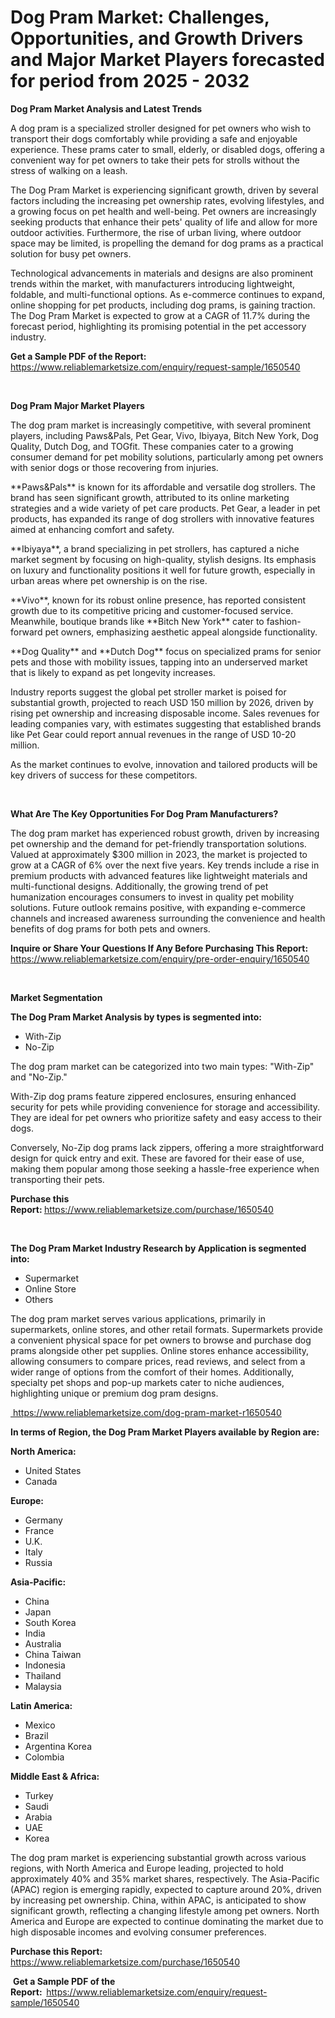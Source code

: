 <p><h1>Dog Pram Market: Challenges, Opportunities, and Growth Drivers and Major Market Players forecasted for period from 2025 - 2032</h1></p><p><strong>Dog Pram Market Analysis and Latest Trends</strong></p>
<p><p>A dog pram is a specialized stroller designed for pet owners who wish to transport their dogs comfortably while providing a safe and enjoyable experience. These prams cater to small, elderly, or disabled dogs, offering a convenient way for pet owners to take their pets for strolls without the stress of walking on a leash.</p><p>The Dog Pram Market is experiencing significant growth, driven by several factors including the increasing pet ownership rates, evolving lifestyles, and a growing focus on pet health and well-being. Pet owners are increasingly seeking products that enhance their pets' quality of life and allow for more outdoor activities. Furthermore, the rise of urban living, where outdoor space may be limited, is propelling the demand for dog prams as a practical solution for busy pet owners.</p><p>Technological advancements in materials and designs are also prominent trends within the market, with manufacturers introducing lightweight, foldable, and multi-functional options. As e-commerce continues to expand, online shopping for pet products, including dog prams, is gaining traction. The Dog Pram Market is expected to grow at a CAGR of 11.7% during the forecast period, highlighting its promising potential in the pet accessory industry.</p></p>
<p><strong>Get a Sample PDF of the Report:&nbsp;</strong> <a href="https://www.reliablemarketsize.com/enquiry/request-sample/1650540?utm_campaign=2802&utm_medium=2&utm_source=Github&utm_content=ia&utm_term=15042025&utm_id=dog-pram">https://www.reliablemarketsize.com/enquiry/request-sample/1650540</a></p>
<p>&nbsp;</p>
<p><strong>Dog Pram Major Market Players</strong></p>
<p><p>The dog pram market is increasingly competitive, with several prominent players, including Paws&Pals, Pet Gear, Vivo, Ibiyaya, Bitch New York, Dog Quality, Dutch Dog, and TOGfit. These companies cater to a growing consumer demand for pet mobility solutions, particularly among pet owners with senior dogs or those recovering from injuries.</p><p>**Paws&Pals** is known for its affordable and versatile dog strollers. The brand has seen significant growth, attributed to its online marketing strategies and a wide variety of pet care products. Pet Gear, a leader in pet products, has expanded its range of dog strollers with innovative features aimed at enhancing comfort and safety.</p><p>**Ibiyaya**, a brand specializing in pet strollers, has captured a niche market segment by focusing on high-quality, stylish designs. Its emphasis on luxury and functionality positions it well for future growth, especially in urban areas where pet ownership is on the rise.</p><p>**Vivo**, known for its robust online presence, has reported consistent growth due to its competitive pricing and customer-focused service. Meanwhile, boutique brands like **Bitch New York** cater to fashion-forward pet owners, emphasizing aesthetic appeal alongside functionality.</p><p>**Dog Quality** and **Dutch Dog** focus on specialized prams for senior pets and those with mobility issues, tapping into an underserved market that is likely to expand as pet longevity increases.</p><p>Industry reports suggest the global pet stroller market is poised for substantial growth, projected to reach USD 150 million by 2026, driven by rising pet ownership and increasing disposable income. Sales revenues for leading companies vary, with estimates suggesting that established brands like Pet Gear could report annual revenues in the range of USD 10-20 million.</p><p>As the market continues to evolve, innovation and tailored products will be key drivers of success for these competitors.</p></p>
<p>&nbsp;</p>
<p><strong>What Are The Key Opportunities For Dog Pram Manufacturers?</strong></p>
<p><p>The dog pram market has experienced robust growth, driven by increasing pet ownership and the demand for pet-friendly transportation solutions. Valued at approximately $300 million in 2023, the market is projected to grow at a CAGR of 6% over the next five years. Key trends include a rise in premium products with advanced features like lightweight materials and multi-functional designs. Additionally, the growing trend of pet humanization encourages consumers to invest in quality pet mobility solutions. Future outlook remains positive, with expanding e-commerce channels and increased awareness surrounding the convenience and health benefits of dog prams for both pets and owners.</p></p>
<p><strong>Inquire or Share Your Questions If Any Before Purchasing This Report:</strong> <a href="https://www.reliablemarketsize.com/enquiry/pre-order-enquiry/1650540?utm_campaign=2802&utm_medium=2&utm_source=Github&utm_content=ia&utm_term=15042025&utm_id=dog-pram">https://www.reliablemarketsize.com/enquiry/pre-order-enquiry/1650540</a></p>
<p>&nbsp;</p>
<p><strong>Market Segmentation</strong></p>
<p><strong>The Dog Pram Market Analysis by types is segmented into:</strong></p>
<p><ul><li>With-Zip</li><li>No-Zip</li></ul></p>
<p><p>The dog pram market can be categorized into two main types: "With-Zip" and "No-Zip." </p><p>With-Zip dog prams feature zippered enclosures, ensuring enhanced security for pets while providing convenience for storage and accessibility. They are ideal for pet owners who prioritize safety and easy access to their dogs. </p><p>Conversely, No-Zip dog prams lack zippers, offering a more straightforward design for quick entry and exit. These are favored for their ease of use, making them popular among those seeking a hassle-free experience when transporting their pets.</p></p>
<p><strong>Purchase this Report:&nbsp;</strong><a href="https://www.reliablemarketsize.com/purchase/1650540?utm_campaign=2802&utm_medium=2&utm_source=Github&utm_content=ia&utm_term=15042025&utm_id=dog-pram">https://www.reliablemarketsize.com/purchase/1650540</a></p>
<p>&nbsp;</p>
<p><strong>The Dog Pram Market Industry Research by Application is segmented into:</strong></p>
<p><ul><li>Supermarket</li><li>Online Store</li><li>Others</li></ul></p>
<p><p>The dog pram market serves various applications, primarily in supermarkets, online stores, and other retail formats. Supermarkets provide a convenient physical space for pet owners to browse and purchase dog prams alongside other pet supplies. Online stores enhance accessibility, allowing consumers to compare prices, read reviews, and select from a wider range of options from the comfort of their homes. Additionally, specialty pet shops and pop-up markets cater to niche audiences, highlighting unique or premium dog pram designs.</p></p>
<p><a href="https://www.reliablemarketsize.com/dog-pram-market-r1650540?utm_campaign=2802&utm_medium=2&utm_source=Github&utm_content=ia&utm_term=15042025&utm_id=dog-pram">&nbsp;https://www.reliablemarketsize.com/dog-pram-market-r1650540</a></p>
<p><strong>In terms of Region, the Dog Pram Market Players available by Region are:</strong></p>
<p>
    <p> <strong> North America: </strong>
        <ul>
            <li>United States</li>
            <li>Canada</li>
        </ul>
        </p> 
    <p> <strong> Europe: </strong>
        <ul>
            <li>Germany</li>
            <li>France</li>
            <li>U.K.</li>
            <li>Italy</li>
            <li>Russia</li>
        </ul>
        </p> 
    <p> <strong> Asia-Pacific: </strong>
        <ul>
            <li>China</li>
            <li>Japan</li>
            <li>South Korea</li>
            <li>India</li>
            <li>Australia</li>
            <li>China Taiwan</li>
            <li>Indonesia</li>
            <li>Thailand</li>
            <li>Malaysia</li>
        </ul>
        </p> 
    <p> <strong> Latin America: </strong>
        <ul>
            <li>Mexico</li>
            <li>Brazil</li>
            <li>Argentina Korea</li>
            <li>Colombia</li>
        </ul>
        </p> 
    <p> <strong> Middle East & Africa: </strong>
        <ul>
            <li>Turkey</li>
            <li>Saudi</li>
            <li>Arabia</li>
            <li>UAE</li>
            <li>Korea</li>
        </ul>
    </p>
    </p>
<p><p>The dog pram market is experiencing substantial growth across various regions, with North America and Europe leading, projected to hold approximately 40% and 35% market shares, respectively. The Asia-Pacific (APAC) region is emerging rapidly, expected to capture around 20%, driven by increasing pet ownership. China, within APAC, is anticipated to show significant growth, reflecting a changing lifestyle among pet owners. North America and Europe are expected to continue dominating the market due to high disposable incomes and evolving consumer preferences.</p></p>
<p><strong>Purchase this Report: </strong><a href="https://www.reliablemarketsize.com/purchase/1650540?utm_campaign=2802&utm_medium=2&utm_source=Github&utm_content=ia&utm_term=15042025&utm_id=dog-pram">https://www.reliablemarketsize.com/purchase/1650540</a></p>
<p>&nbsp;<strong>Get a Sample PDF of the Report:&nbsp;&nbsp;</strong><a href="https://www.reliablemarketsize.com/enquiry/request-sample/1650540?utm_campaign=2802&utm_medium=2&utm_source=Github&utm_content=ia&utm_term=15042025&utm_id=dog-pram">https://www.reliablemarketsize.com/enquiry/request-sample/1650540</a></p>
<p><strong></strong></p>
<p><p></p><p></p><p></p></p>